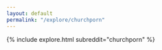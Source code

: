 ```yaml
---
layout: default
permalink: "/explore/churchporn"
---
```


<link rel="stylesheet" type="text/css" href="/static/css/explore.css">
{% include explore.html subreddit="churchporn" %}
